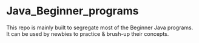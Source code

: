# Java_Beginner_programs

This repo is mainly built to segregate most of the Beginner Java programs.
It can be used by newbies to practice & brush-up their concepts.
